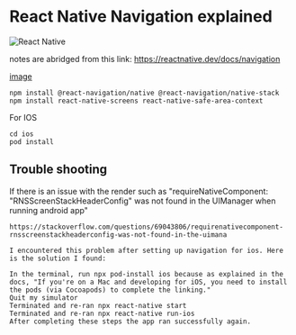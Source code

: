 # React Native Navigation explained

![React Native](https://img.shields.io/badge/react_native-%2320232a.svg?style=for-the-badge&logo=react&logoColor=%2361DAFB)


notes are abridged from this link: https://reactnative.dev/docs/navigation

[image](./iphone.png)

```
npm install @react-navigation/native @react-navigation/native-stack
npm install react-native-screens react-native-safe-area-context
```

For IOS

```
cd ios
pod install
```

## Trouble shooting

If there is an issue with the render such as "requireNativeComponent: "RNSScreenStackHeaderConfig" was not found in the UIManager when running android app"

```
https://stackoverflow.com/questions/69043806/requirenativecomponent-rnsscreenstackheaderconfig-was-not-found-in-the-uimana

I encountered this problem after setting up navigation for ios. Here is the solution I found:

In the terminal, run npx pod-install ios because as explained in the docs, "If you're on a Mac and developing for iOS, you need to install the pods (via Cocoapods) to complete the linking."
Quit my simulator
Terminated and re-ran npx react-native start
Terminated and re-ran npx react-native run-ios
After completing these steps the app ran successfully again.

```
